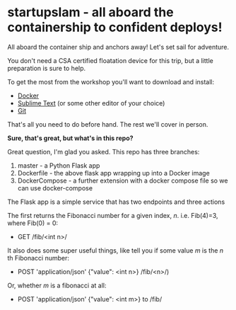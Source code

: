 # startupslam - all aboard the containership to confident deploys!

All aboard the container ship and anchors away! Let's set sail for adventure. 

You don't need a CSA certified floatation device for this trip, but a little preparation is sure to help.

To get the most from the workshop you'll want to download and install:
* [Docker](https://docs.docker.com/install/) 
* [Sublime Text](https://www.sublimetext.com/3) (or some other editor of your choice)
* [Git](https://git-scm.com/book/en/v2/Getting-Started-Installing-Git) 

That's all you need to do before hand. The rest we'll cover in person.

**Sure, that's great, but what's in this repo?**

Great question, I'm glad you asked. This repo has three branches:
1. master - a Python Flask app
2. Dockerfile - the above flask app wrapping up into a Docker image
3. DockerCompose - a further extension with a docker compose file so we can use docker-compose

The Flask app is a simple service that has two endpoints and three actions

The first returns the Fibonacci number for a given index, _n_. i.e. Fib(4)=3, where Fib(0) = 0:
* GET /fib/<int n\>/

It also does some super useful things, like tell you if some value _m_ is the _n_ th Fibonacci number:
* POST 'application/json' {"value": <int n\>} /fib/<n\>/)

Or, whether _m_ is a fibonacci at all:

* POST 'application/json' {"value": <int m\>} to /fib/ 
 

